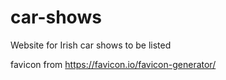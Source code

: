 # car-shows
Website for Irish car shows to be listed


favicon from https://favicon.io/favicon-generator/
